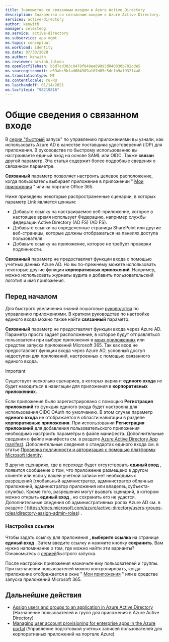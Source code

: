 ```yaml
---
title: Знакомство со связанным входом в Azure Active Directory
description: Знакомство со связанным входом в Azure Active Directory.
services: active-directory
author: kenwith
manager: celestedg
ms.service: active-directory
ms.subservice: app-mgmt
ms.topic: conceptual
ms.workload: identity
ms.date: 07/30/2020
ms.author: kenwith
ms.reviewer: arvinh,luleon
ms.openlocfilehash: b5d7cd303c8478f848ee89095d040030b702cde5
ms.sourcegitcommit: d59abc5bfad604909a107d05c5dc1b9a193214a8
ms.translationtype: MT
ms.contentlocale: ru-RU
ms.lasthandoff: 01/14/2021
ms.locfileid: "98219816"
---
```

# <a name="understand-linked-sign-on"></a>Общие сведения о связанном входе

В [серии "быстрый](view-applications-portal.md) запуск" по управлению приложениями вы узнали, как использовать Azure AD в качестве поставщика удостоверений (IDP) для приложения. В руководстве по быстрому использованию вы настраиваете единый вход на основе SAML или OIDC. Также **связан** другой параметр. Эта статья содержит более подробные сведения о связанном параметре.

**Связанный** параметр позволяет настроить целевое расположение, когда пользователь выбирает приложение в приложении " [Мои приложения](https://myapps.microsoft.com/) " или на портале Office 365.

Ниже приведены некоторые распространенные сценарии, в которых параметр Link является ценным:
- Добавьте ссылку на настраиваемое веб-приложение, которое в настоящее время использует Федерацию, например службы федерации Active Directory (AD FS) (AD FS).
- Добавьте ссылки на определенные страницы SharePoint или другие веб-страницы, которые должны отображаться на панелях доступа пользователя.
- Добавьте ссылку на приложение, которое не требует проверки подлинности. 
 
 **Связанный** параметр не предоставляет функции входа с помощью учетных данных Azure AD. Но вы по-прежнему можете использовать некоторые другие функции **корпоративных приложений**. Например, можно использовать журналы аудита и добавить пользовательский логотип и имя приложения.

## <a name="before-you-begin"></a>Перед началом

Для быстрого увеличения знаний пошаговые [руководства](view-applications-portal.md) по управлению приложениями. В кратком руководстве по настройке единого входа можно также найти **связанный** параметр. 

**Связанный** параметр не предоставляет функции входа через Azure AD. Параметр просто задает расположение, в которое будут отправляться пользователи при выборе приложения в [моих приложениях](https://myapps.microsoft.com/) или средстве запуска приложений Microsoft 365.  Так как вход не предоставляет функции входа через Azure AD, условный доступ недоступен для приложений, настроенных с помощью связанного единого входа.

> [!IMPORTANT] 
> Существует несколько сценариев, в которых вариант **единого входа** не будет находиться в навигации для приложения в **корпоративных приложениях**. 
>
> Если приложение было зарегистрировано с помощью **Регистрация приложений** то функция единого входа будет настроена для использования OIDC OAuth по умолчанию. В этом случае параметр **единого входа** не отображается в области навигации в разделе **корпоративные приложения**. При использовании **Регистрация приложений** для добавления пользовательского приложения необходимо настроить параметры в файле манифеста. Дополнительные сведения о файле манифеста см. в разделе [Azure Active Directory App manifest](../develop/reference-app-manifest.md). Дополнительные сведения о стандартах единого входа см. в статье [Проверка подлинности и авторизация с помощью платформы Microsoft Identity](../develop/authentication-vs-authorization.md#authentication-and-authorization-using-the-microsoft-identity-platform). 
>
> В других сценариях, где в переходе будет отсутствовать **единый вход** , появится сообщение о том, что приложение размещено в другом клиенте или если у вашей учетной записи нет необходимых разрешений (глобальный администратор, администратор облачных приложений, администратор приложения или владелец субъекта-службы). Кроме того, разрешения могут вызвать сценарий, в котором можно открыть **единый вход** , но сохранить его не удастся. Дополнительные сведения об административных ролях Azure AD см. в разделе ( https://docs.microsoft.com/azure/active-directory/users-groups-roles/directory-assign-admin-roles) .

### <a name="configure-link"></a>Настройка ссылки

Чтобы задать ссылку для приложения **, выберите ссылка** на странице **единый вход** . Затем введите ссылку и нажмите кнопку **сохранить**. Вам нужно напоминание о том, где можно найти эти варианты? Ознакомьтесь с [серией](view-applications-portal.md)быстрого запуска.
 
После настройки приложения назначьте ему пользователей и группы. При назначении пользователей можно контролировать, когда приложение отображается в окне " [Мои приложения](https://myapps.microsoft.com/) " или в средстве запуска приложений Microsoft 365.

## <a name="next-steps"></a>Дальнейшие действия

- [Assign users and groups to an application in Azure Active Directory](./assign-user-or-group-access-portal.md) (Назначение пользователей и групп для приложения в Azure Active Directory)
- [Managing user account provisioning for enterprise apps in the Azure portal](../app-provisioning/configure-automatic-user-provisioning-portal.md) (Управление подготовкой учетных записей пользователей для корпоративных приложений на портале Azure)
